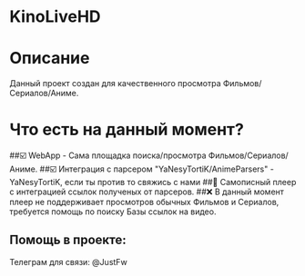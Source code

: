 # KinoLiveHD

# Описание
Данный проект создан для качественного просмотра Фильмов/Сериалов/Аниме.
# Что есть на данный момент?
##☑️ WebApp - Сама площадка поиска/просмотра Фильмов/Сериалов/Аниме.
##☑️ Интеграция с парсером "YaNesyTortiK/AnimeParsers" - YaNesyTortiK, если ты против то свяжись с нами
##🎥 Самописный плеер с интеграцией ссылок полученых от парсеров.
##❌ В данный момент плеер не поддерживает просмотров обычных Фильмов и Сериалов, требуется помощь по поиску Базы ссылок на видео.

## Помощь в проекте:
Телеграм для связи: @JustFw

